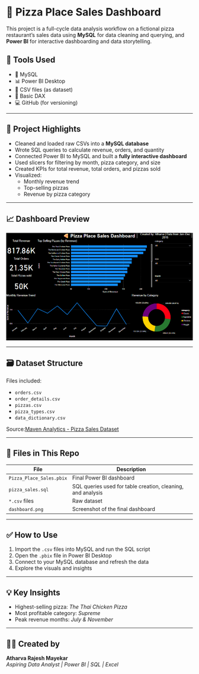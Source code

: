 # 🍕 Pizza Place Sales Dashboard

This project is a full-cycle data analysis workflow on a fictional pizza restaurant’s sales data using **MySQL** for data cleaning and querying, and **Power BI** for interactive dashboarding and data storytelling.

## 🔧 Tools Used
- 🐬 MySQL
- 📊 Power BI Desktop
- 📁 CSV files (as dataset)
- 🧠 Basic DAX
- 💻 GitHub (for versioning)

---

## 📌 Project Highlights
- Cleaned and loaded raw CSVs into a **MySQL database**
- Wrote SQL queries to calculate revenue, orders, and quantity
- Connected Power BI to MySQL and built a **fully interactive dashboard**
- Used slicers for filtering by month, pizza category, and size
- Created KPIs for total revenue, total orders, and pizzas sold
- Visualized:
  - Monthly revenue trend
  - Top-selling pizzas
  - Revenue by pizza category

---

## 📈 Dashboard Preview

![Pizza Sales Dashboard](https://github.com/Atharva-mayekar15/powerbi-pizza-sales-dashboard/blob/main/Screenshot%202025-06-29%20165756.png?raw=true)

---

## 🗃️ Dataset Structure

Files included:
- `orders.csv`
- `order_details.csv`
- `pizzas.csv`
- `pizza_types.csv`
- `data_dictionary.csv`

Source:[Maven Analytics - Pizza Sales Dataset](https://www.mavenanalytics.io/)


---

## 📂 Files in This Repo

| File | Description |
|------|-------------|
| `Pizza_Place_Sales.pbix` | Final Power BI dashboard |
| `pizza_sales.sql` | SQL queries used for table creation, cleaning, and analysis |
| `*.csv` files | Raw dataset |
| `dashboard.png` | Screenshot of the final dashboard |

---

## ✅ How to Use
1. Import the `.csv` files into MySQL and run the SQL script
2. Open the `.pbix` file in Power BI Desktop
3. Connect to your MySQL database and refresh the data
4. Explore the visuals and insights

---

## 💡 Key Insights
- Highest-selling pizza: *The Thai Chicken Pizza*
- Most profitable category: *Supreme*
- Peak revenue months: *July & November*

---

## 👨‍💻 Created by
**Atharva Rajesh Mayekar**  
*Aspiring Data Analyst | Power BI | SQL | Excel*


